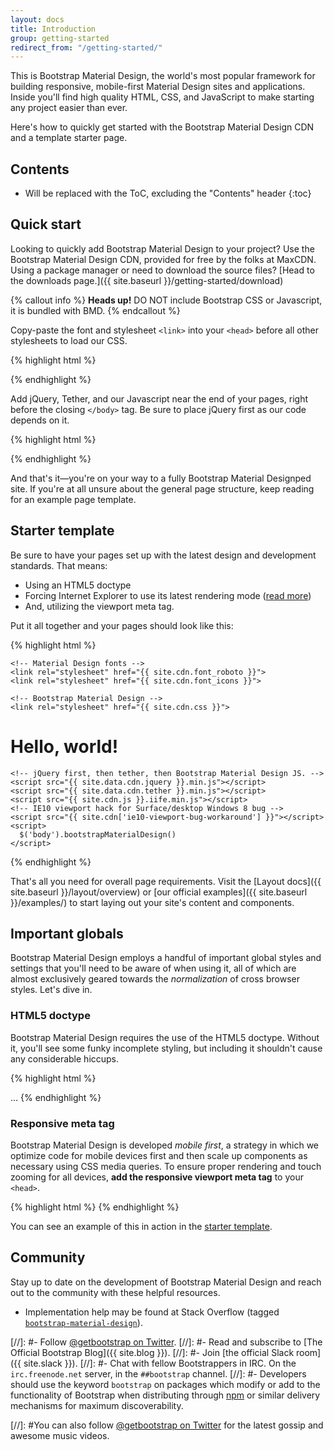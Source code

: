 ```yaml
---
layout: docs
title: Introduction
group: getting-started
redirect_from: "/getting-started/"
---
```


This is Bootstrap Material Design, the world's most popular framework for building responsive, mobile-first Material Design sites and applications.
Inside you'll find high quality HTML, CSS, and JavaScript to make starting any project easier than ever.

Here's how to quickly get started with the Bootstrap Material Design CDN and a template starter page.

## Contents

* Will be replaced with the ToC, excluding the "Contents" header
{:toc}

## Quick start

Looking to quickly add Bootstrap Material Design to your project? Use the Bootstrap Material Design CDN,
provided for free by the folks at MaxCDN. Using a package manager or need to download the source files?
[Head to the downloads page.]({{ site.baseurl }}/getting-started/download)

{% callout info %}
**Heads up!** DO NOT include Bootstrap CSS or Javascript, it is bundled with BMD.
{% endcallout %}

Copy-paste the font and stylesheet `<link>` into your `<head>` before all other stylesheets to load our CSS.

{% highlight html %}
<!-- Material Design fonts -->
<link rel="stylesheet" href="{{ site.cdn.font_roboto }}">
<link rel="stylesheet" href="{{ site.cdn.font_icons }}">

<!-- Bootstrap Material Design -->
<link rel="stylesheet" href="{{ site.cdn.css }}">
{% endhighlight %}

Add jQuery, Tether, and our Javascript near the end of your pages, right before the closing `</body>` tag. Be sure to place jQuery first as our code depends on it.

{% highlight html %}
<script src="{{ site.data.cdn.jquery }}.min.js"></script>
<script src="{{ site.data.cdn.tether }}.min.js"></script>
<script src="{{ site.cdn.js }}.iife.min.js"></script>
<!-- IE10 viewport hack for Surface/desktop Windows 8 bug -->
<script src="{{ site.data.cdn['ie10-viewport-bug-workaround'] }}"></script>
<script>
  $('body').bootstrapMaterialDesign()
</script>
{% endhighlight %}

And that's it—you're on your way to a fully Bootstrap Material Designped site. If you're at all unsure about the general page structure, keep reading for an example page template.

## Starter template

Be sure to have your pages set up with the latest design and development standards. That means:

* Using an HTML5 doctype
* Forcing Internet Explorer to use its latest rendering mode ([read more](http://stackoverflow.com/q/6771258))
* And, utilizing the viewport meta tag.

Put it all together and your pages should look like this:

{% highlight html %}
<!DOCTYPE html>
<html lang="en">
  <head>
    <!-- Required meta tags always come first -->
    <meta charset="utf-8">
    <meta name="viewport" content="width=device-width, initial-scale=1, shrink-to-fit=no">
    <meta http-equiv="x-ua-compatible" content="ie=edge">

    <!-- Material Design fonts -->
    <link rel="stylesheet" href="{{ site.cdn.font_roboto }}">
    <link rel="stylesheet" href="{{ site.cdn.font_icons }}">

    <!-- Bootstrap Material Design -->
    <link rel="stylesheet" href="{{ site.cdn.css }}">
  </head>
  <body>
    <h1>Hello, world!</h1>

    <!-- jQuery first, then tether, then Bootstrap Material Design JS. -->
    <script src="{{ site.data.cdn.jquery }}.min.js"></script>
    <script src="{{ site.data.cdn.tether }}.min.js"></script>
    <script src="{{ site.cdn.js }}.iife.min.js"></script>
    <!-- IE10 viewport hack for Surface/desktop Windows 8 bug -->
    <script src="{{ site.cdn['ie10-viewport-bug-workaround'] }}"></script>
    <script>
      $('body').bootstrapMaterialDesign()
    </script>
  </body>
</html>
{% endhighlight %}

That's all you need for overall page requirements. Visit the [Layout docs]({{ site.baseurl }}/layout/overview) or [our official examples]({{ site.baseurl }}/examples/) to start laying out your site's content and components.

## Important globals

Bootstrap Material Design employs a handful of important global styles and settings that you'll need to be aware of when using it, all of which are almost exclusively geared towards the *normalization* of cross browser styles. Let's dive in.

### HTML5 doctype

Bootstrap Material Design requires the use of the HTML5 doctype. Without it, you'll see some funky incomplete styling, but including it shouldn't cause any considerable hiccups.

{% highlight html %}
<!DOCTYPE html>
<html lang="en">
  ...
</html>
{% endhighlight %}

### Responsive meta tag

Bootstrap Material Design is developed *mobile first*, a strategy in which we optimize code for mobile devices first and then scale up components as necessary using CSS media queries. To ensure proper rendering and touch zooming for all devices, **add the responsive viewport meta tag** to your `<head>`.

{% highlight html %}
<meta name="viewport" content="width=device-width, initial-scale=1, shrink-to-fit=no">
{% endhighlight %}

You can see an example of this in action in the [starter template](#starter-template).


## Community

Stay up to date on the development of Bootstrap Material Design and reach out to the community with these helpful resources.

- Implementation help may be found at Stack Overflow (tagged [`bootstrap-material-design`](https://stackoverflow.com/questions/tagged/bootstrap-material-design)).

[//]: #- Follow [@getbootstrap on Twitter](https://twitter.com/getbootstrap).
[//]: #- Read and subscribe to [The Official Bootstrap Blog]({{ site.blog }}).
[//]: #- Join [the official Slack room]({{ site.slack }}).
[//]: #- Chat with fellow Bootstrappers in IRC. On the `irc.freenode.net` server, in the `##bootstrap` channel.
[//]: #- Developers should use the keyword `bootstrap` on packages which modify or add to the functionality of Bootstrap when distributing through [npm](https://www.npmjs.com/browse/keyword/bootstrap) or similar delivery mechanisms for maximum discoverability.

[//]: #You can also follow [@getbootstrap on Twitter](https://twitter.com/getbootstrap) for the latest gossip and awesome music videos.
